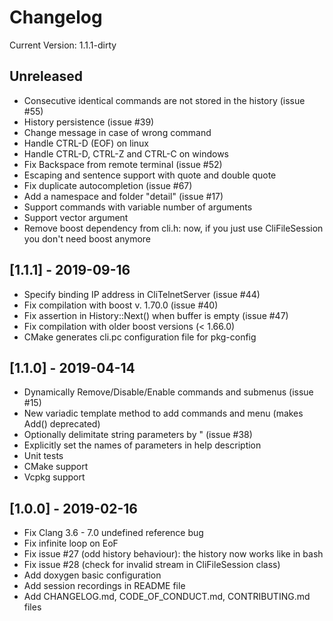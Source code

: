 # Changelog

Current Version: 1.1.1-dirty

## Unreleased

 - Consecutive identical commands are not stored in the history (issue #55)
 - History persistence (issue #39)
 - Change message in case of wrong command
 - Handle CTRL-D (EOF) on linux
 - Handle CTRL-D, CTRL-Z and CTRL-C on windows
 - Fix Backspace from remote terminal (issue #52)
 - Escaping and sentence support with quote and double quote
 - Fix duplicate autocompletion (issue #67)
 - Add a namespace and folder "detail" (issue #17)
 - Support commands with variable number of arguments
 - Support vector<string> argument
 - Remove boost dependency from cli.h: now, if you just use CliFileSession you don't need boost anymore
 
## [1.1.1] - 2019-09-16

 - Specify binding IP address in CliTelnetServer (issue #44)
 - Fix compilation with boost v. 1.70.0 (issue #40)
 - Fix assertion in History::Next() when buffer is empty (issue #47)
 - Fix compilation with older boost versions (< 1.66.0)
 - CMake generates cli.pc configuration file for pkg-config

## [1.1.0] - 2019-04-14

- Dynamically Remove/Disable/Enable commands and submenus (issue #15)
- New variadic template method to add commands and menu (makes Add() deprecated)
- Optionally delimitate string parameters by " (issue #38)
- Explicitly set the names of parameters in help description
- Unit tests
- CMake support
- Vcpkg support

## [1.0.0] - 2019-02-16

- Fix Clang 3.6 - 7.0 undefined reference bug
- Fix infinite loop on EoF
- Fix issue #27 (odd history behaviour): the history now works like in bash
- Fix issue #28 (check for invalid stream in CliFileSession class)
- Add doxygen basic configuration
- Add session recordings in README file
- Add CHANGELOG.md, CODE_OF_CONDUCT.md, CONTRIBUTING.md files
